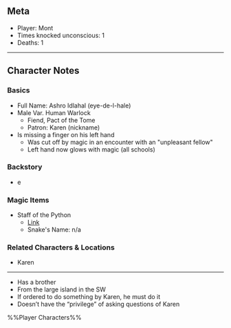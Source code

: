 ## Meta
- Player: Mont
- Times knocked unconscious: 1
- Deaths: 1
-------
## Character Notes
### Basics
- Full Name: Ashro Idlahal (eye-de-l-hale)
- Male Var. Human Warlock
	- Fiend, Pact of the Tome
	- Patron: Karen (nickname)
- Is missing a finger on his left hand
	- Was cut off by magic in an encounter with an "unpleasant fellow"
	- Left hand now glows with magic (all schools)
### Backstory
- e
### Magic Items
- Staff of the Python 
	- [Link](http://dnd5e.wikidot.com/wondrous-items:staff-of-the-python)
	- Snake's Name: n/a
### Related Characters & Locations
- Karen
----
- Has a brother
- From the large island in the SW
- If ordered to do something by Karen, he must do it
- Doesn’t have the “privilege” of asking questions of Karen

%%Player Characters%%